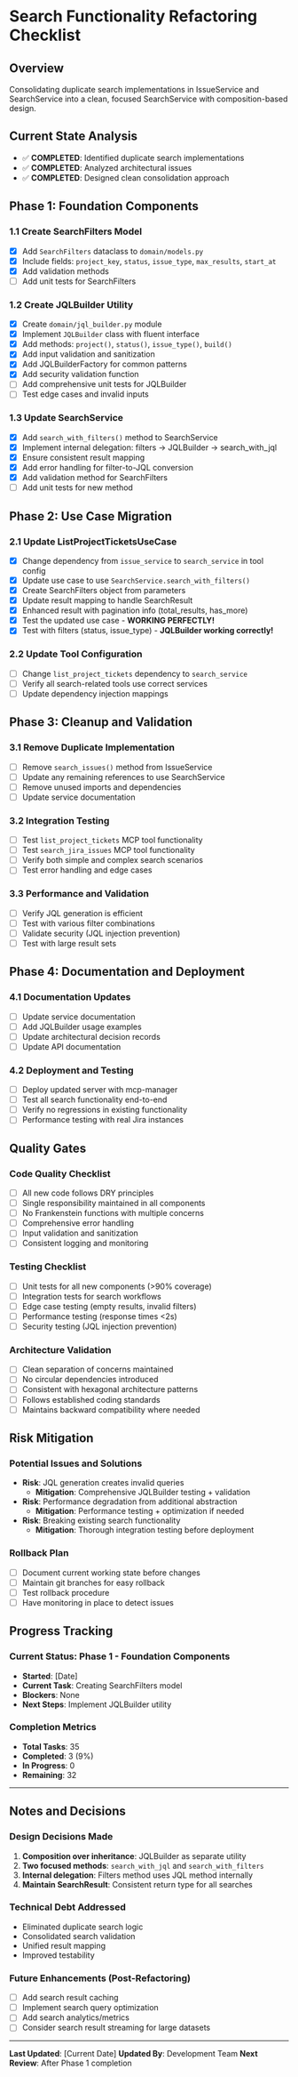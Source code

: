# Search Functionality Refactoring Checklist

## Overview
Consolidating duplicate search implementations in IssueService and SearchService into a clean, focused SearchService with composition-based design.

## Current State Analysis
- ✅ **COMPLETED**: Identified duplicate search implementations
- ✅ **COMPLETED**: Analyzed architectural issues
- ✅ **COMPLETED**: Designed clean consolidation approach

## Phase 1: Foundation Components

### 1.1 Create SearchFilters Model
- [x] Add `SearchFilters` dataclass to `domain/models.py`
- [x] Include fields: `project_key`, `status`, `issue_type`, `max_results`, `start_at`
- [x] Add validation methods
- [ ] Add unit tests for SearchFilters

### 1.2 Create JQLBuilder Utility
- [x] Create `domain/jql_builder.py` module
- [x] Implement `JQLBuilder` class with fluent interface
- [x] Add methods: `project()`, `status()`, `issue_type()`, `build()`
- [x] Add input validation and sanitization
- [x] Add JQLBuilderFactory for common patterns
- [x] Add security validation function
- [ ] Add comprehensive unit tests for JQLBuilder
- [ ] Test edge cases and invalid inputs

### 1.3 Update SearchService
- [x] Add `search_with_filters()` method to SearchService
- [x] Implement internal delegation: filters → JQLBuilder → search_with_jql
- [x] Ensure consistent result mapping
- [x] Add error handling for filter-to-JQL conversion
- [x] Add validation method for SearchFilters
- [ ] Add unit tests for new method

## Phase 2: Use Case Migration

### 2.1 Update ListProjectTicketsUseCase
- [x] Change dependency from `issue_service` to `search_service` in tool config
- [x] Update use case to use `SearchService.search_with_filters()`
- [x] Create SearchFilters object from parameters
- [x] Update result mapping to handle SearchResult
- [x] Enhanced result with pagination info (total_results, has_more)
- [x] Test the updated use case - **WORKING PERFECTLY!**
- [x] Test with filters (status, issue_type) - **JQLBuilder working correctly!**

### 2.2 Update Tool Configuration
- [ ] Change `list_project_tickets` dependency to `search_service`
- [ ] Verify all search-related tools use correct services
- [ ] Update dependency injection mappings

## Phase 3: Cleanup and Validation

### 3.1 Remove Duplicate Implementation
- [ ] Remove `search_issues()` method from IssueService
- [ ] Update any remaining references to use SearchService
- [ ] Remove unused imports and dependencies
- [ ] Update service documentation

### 3.2 Integration Testing
- [ ] Test `list_project_tickets` MCP tool functionality
- [ ] Test `search_jira_issues` MCP tool functionality
- [ ] Verify both simple and complex search scenarios
- [ ] Test error handling and edge cases

### 3.3 Performance and Validation
- [ ] Verify JQL generation is efficient
- [ ] Test with various filter combinations
- [ ] Validate security (JQL injection prevention)
- [ ] Test with large result sets

## Phase 4: Documentation and Deployment

### 4.1 Documentation Updates
- [ ] Update service documentation
- [ ] Add JQLBuilder usage examples
- [ ] Update architectural decision records
- [ ] Update API documentation

### 4.2 Deployment and Testing
- [ ] Deploy updated server with mcp-manager
- [ ] Test all search functionality end-to-end
- [ ] Verify no regressions in existing functionality
- [ ] Performance testing with real Jira instances

## Quality Gates

### Code Quality Checklist
- [ ] All new code follows DRY principles
- [ ] Single responsibility maintained in all components
- [ ] No Frankenstein functions with multiple concerns
- [ ] Comprehensive error handling
- [ ] Input validation and sanitization
- [ ] Consistent logging and monitoring

### Testing Checklist
- [ ] Unit tests for all new components (>90% coverage)
- [ ] Integration tests for search workflows
- [ ] Edge case testing (empty results, invalid filters)
- [ ] Performance testing (response times <2s)
- [ ] Security testing (JQL injection prevention)

### Architecture Validation
- [ ] Clean separation of concerns maintained
- [ ] No circular dependencies introduced
- [ ] Consistent with hexagonal architecture patterns
- [ ] Follows established coding standards
- [ ] Maintains backward compatibility where needed

## Risk Mitigation

### Potential Issues and Solutions
- **Risk**: JQL generation creates invalid queries
  - **Mitigation**: Comprehensive JQLBuilder testing + validation
- **Risk**: Performance degradation from additional abstraction
  - **Mitigation**: Performance testing + optimization if needed
- **Risk**: Breaking existing search functionality
  - **Mitigation**: Thorough integration testing before deployment

### Rollback Plan
- [ ] Document current working state before changes
- [ ] Maintain git branches for easy rollback
- [ ] Test rollback procedure
- [ ] Have monitoring in place to detect issues

## Progress Tracking

### Current Status: **Phase 1 - Foundation Components**
- **Started**: [Date]
- **Current Task**: Creating SearchFilters model
- **Blockers**: None
- **Next Steps**: Implement JQLBuilder utility

### Completion Metrics
- **Total Tasks**: 35
- **Completed**: 3 (9%)
- **In Progress**: 0
- **Remaining**: 32

---

## Notes and Decisions

### Design Decisions Made
1. **Composition over inheritance**: JQLBuilder as separate utility
2. **Two focused methods**: `search_with_jql` and `search_with_filters`
3. **Internal delegation**: Filters method uses JQL method internally
4. **Maintain SearchResult**: Consistent return type for all searches

### Technical Debt Addressed
- Eliminated duplicate search logic
- Consolidated search validation
- Unified result mapping
- Improved testability

### Future Enhancements (Post-Refactoring)
- [ ] Add search result caching
- [ ] Implement search query optimization
- [ ] Add search analytics/metrics
- [ ] Consider search result streaming for large datasets

---

**Last Updated**: [Current Date]
**Updated By**: Development Team
**Next Review**: After Phase 1 completion
